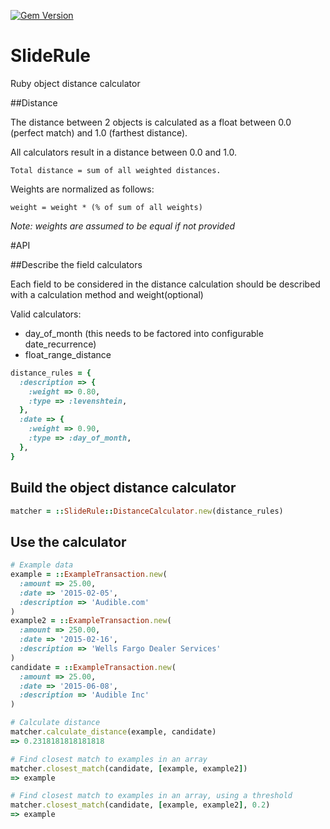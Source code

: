 [![Gem Version](https://badge.fury.io/rb/slide_rule.svg)](https://badge.fury.io/rb/slide_rule)

# SlideRule
Ruby object distance calculator

##Distance

The distance between 2 objects is calculated as a float between 0.0 (perfect match) and 1.0 (farthest distance).

All calculators result in a distance between 0.0 and 1.0.

    Total distance = sum of all weighted distances.

Weights are normalized as follows:

    weight = weight * (% of sum of all weights)

_Note: weights are assumed to be equal if not provided_

#API

##Describe the field calculators

Each field to be considered in the distance calculation should be described 
with a calculation method and weight(optional)

Valid calculators:

* day_of_month (this needs to be factored into configurable date_recurrence)
* float_range_distance

```ruby
distance_rules = {
  :description => {
    :weight => 0.80,
    :type => :levenshtein,
  },
  :date => {
    :weight => 0.90,
    :type => :day_of_month,
  },
}
```

## Build the object distance calculator

```ruby
matcher = ::SlideRule::DistanceCalculator.new(distance_rules)
```

## Use the calculator

```ruby
# Example data
example = ::ExampleTransaction.new(
  :amount => 25.00,
  :date => '2015-02-05',
  :description => 'Audible.com'
)
example2 = ::ExampleTransaction.new(
  :amount => 250.00,
  :date => '2015-02-16',
  :description => 'Wells Fargo Dealer Services'
)
candidate = ::ExampleTransaction.new(
  :amount => 25.00,
  :date => '2015-06-08',
  :description => 'Audible Inc'
)

# Calculate distance
matcher.calculate_distance(example, candidate)
=> 0.2318181818181818

# Find closest match to examples in an array
matcher.closest_match(candidate, [example, example2])
=> example

# Find closest match to examples in an array, using a threshold
matcher.closest_match(candidate, [example, example2], 0.2)
=> example

```

